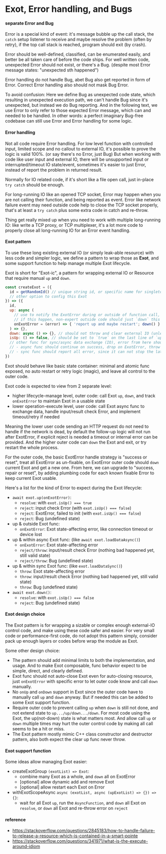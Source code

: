 # Exot, Error handling, and Bugs


#### separate Error and Bug

Error is a special kind of event:
  it's message bubble up the call stack,
  the `catch` setup listener to receive and maybe resolve the problem (often by retry),
  if the top call stack is reached, program should exit (by crash).

Error
  should be well-defined, classified, can be enumerated easily,
  and better be all taken care of before the code ships.
For well written code,
  unexpected Error should not exist,
  or there's a Bug. (despite most Error message states: "unexpected sth happened")

Error handling do not handle Bug,
  abet Bug also get reported in form of Error.
  Correct Error handling also should not mask Bug Error.

To avoid confusion:
  Here we define Bug as unexpected code state,
    which resulting in unexpected execution path,
    we can't handle Bug since it's unexpected, but instead we do Bug reporting.
  And in the following text,
    we use Error to only refer to those expected Error message, which can and needed to be handled.
  In other words:
    a perfect imaginary Bug-free codebase can still use Error and Error handling for some logic.


#### Error handling

Not all code require Error handling.
  For low level function with controlled input, limited scope and no callout to external IO,
    it's possible to prove the logic is valid 100%. (or say there's no Error, just Bug)
  But when working with code like user input and external IO,
    there will be unsupported input or interrupted/timeout IO state/event,
    sometimes it's easier to just Error, instead of report the problem in returned result.

Normally for IO related code,
  if it's short like a file open call, just in-place `try catch` should be enough.

For long-running IO like an opened TCP socket,
  Error may happen when you are not calling their function, and being reported as event.
  Error like network failure event may need outside code help to close the TCP socket properly,
  that's at least a `try catch` plus some extra code in catch and re-throw.

Thing get really mixed up when you need to work with multiple long-running IO:
  like write a TCP proxy, or TCP multiplexer,
  it's a lot more code to properly close all long-running IO for an Error event handling.


#### Exot pattern

To use these long existing external IO (or simply leak-able resource) with less code and simpler logic,
  we define a pattern to wrap those as **Exot**,
  and some support function to help manage multiple Exot lifecycle.

Exot is short for "Exot-ic",
  a pattern for wrapping external IO or Resource that require manual `up` and `down`.

```js
const createExot = ({
  id = getRandomId() // unique string id, or specific name for singleton like "server-HTTP"
  // other option to config this Exot
}) => ({
  id,
  up: async (
    // use to notify the ExotError during or outside of function call,
    // if this happen, non-expert outside code should just `down` this Exot and restart to get a safe state
    onExotError = (error) => { 'report up and maybe restart'; down() }
  ) => {},
  down: async () => {}, // should not throw and clear external IO (unless Bugged)
  isUp: () => false, // should be set to `true` on the last line of `up`, and to `false` the first line of `down`
  // other func for sync/async data exchange (IO), error from here should be input/result checking related (or doc it clearly)
  // - async func should continue on success, drop on ExotError, throw on input Error (Bug)
  // - sync func should report all error, since it can not stop the later code
})
```

Exot should behave like basic state container:
  minimal and atomic func exposed,
  no auto restart or retry logic (magic),
  and leave all control to the outer code.

Exot code is expected to view from 2 separate level:
- higher lifecycle-manage level, outer code:
    call Exot `up`, `down`, and track `onExotError` to maintain Exot in a usable state
- lower operation-execute level, user code:
    call Exot async func to exchange data, handle input/result check Error, and implement timeout/retry if needed

Meaning the lower user code sending an HTTP request do not need to handle if the network is dead,
  by default the follow-up logic will not run after ExotError, if explicit reject is needed a timeout or internal error can be provided.
And the higher outer code can `down` the Exot and exit, or try restart the whole process.

For the outer code, 
  the basic ExotError handle strategy is "success or reset", treat all ExotError as un-fixable,
  on ExotError outer code should `down` current Exot and get a new one.
From here, we can upgrade to "success, repair or reset",
  by adding plumbing code for each known fixable Error to keep current Exot usable.

Here's a list for the kind of Error to expect during the Exot lifecycle:
- `await exot.up(onExotError)`:
  - `resolve`: with `exot.isUp() === true`
  - `reject`: input check Error (with `exot.isUp() === false`)
  - `reject`: ExotError, failed to init (with `exot.isUp() === false`)
  - `reject`: Bug (undefined state)
- up & outside Exot func:
  - `onExotError`: Exot state-affecting error, like connection timeout or device lost
- up & within async Exot func: (like `await exot.loadDataAsync()`)
  - `onExotError`: Exot state-affecting error
  - `reject/throw`: input/result check Error (nothing bad happened yet, still valid state)
  - `reject/throw`: Bug (undefined state)
- up & within sync Exot func: (like `exot.loadDataSync()`)
  - `throw`: Exot state-affecting error
  - `throw`: input/result check Error (nothing bad happened yet, still valid state)
  - `throw`: Bug (undefined state)
- `await exot.down()`:
  - `resolve`: with `exot.isUp() === false`
  - `reject`: Bug (undefined state)


#### Exot design choice

The Exot pattern is for wrapping a sizable or complex enough external-IO control code,
  and make using these code safer and easier.
For very small code or performance-first code, do not adopt this pattern simply,
  consider pack up enough layers or codes before wrap the module as Exot.

Some other design choice:
- The pattern should add minimal limits to both the implementation, and usage.
    And to make Exot composable, func behavior expect to be simple, direct, and clearly defined.
- Exot func should not auto-close Exot even for auto-closing resource,
    just `onExotError` with specific error to let outer code know and call `down` manually.
- No `onUp` and `onDown` support in Exot since the outer code have to manually call `up` and `down` anyway.
    But if needed this can be added to some Exot support function.
- Require outer code to prevent calling `up` when `down` is still not done,
    and not extend state to `up.../up/down.../down`.
    For most code using the Exot, the up(not-down) state is what matters most.
    And allow call `up` or `down` multiple times may hurt the outer control code by making all call seems to be a hit or miss.
- The Exot pattern mostly mimic C++ class constructor and destructor pattern,
    also both expect the clear up func never throw.


#### Exot support function

Some ideas allow managing Exot easier:
- createExotGroup `(exotList) => Exot`:
  - combine many Exot as a whole, and `down` all on ExotError
  - [optional] allow dynamic add and remove Exot
  - [optional] allow restart each Exot on Error
- withExotScopeAsync `async (exotList, async (upExotList) => {}) => {}`:
  - wait for all Exot `up`, run the `AsyncFunction`,
      and `down` all Exot on `resolve`,
      or `down` all Exot and re-throw error on `reject`


#### reference

- https://stackoverflow.com/questions/2845183/how-to-handle-failure-to-release-a-resource-which-is-contained-in-a-smart-pointe
- https://stackoverflow.com/questions/341971/what-is-the-execute-around-idiom
